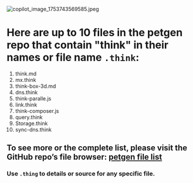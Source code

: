 ![copilot_image_1753743569585.jpeg](https://github.com/user-attachments/assets/7b67e7b2-71d3-43d7-a066-6f6410d2e7bd)
# Here are up to 10 files in the petgen repo that contain "think" in their names or file name `.think`:

1. think.md  
2. mx.think  
3. think-box-3d.md  
4. dns.think  
5. think-paralle.js  
6. link.think  
7. think-composer.js  
8. query.think  
9. Storage.think  
10. sync-dns.think  

## To see more or the complete list, please visit the GitHub repo’s file browser: [petgen file list](https://github.com/quangdangtranvn/petgen)

### Use `.thing` to details or source for any specific file.